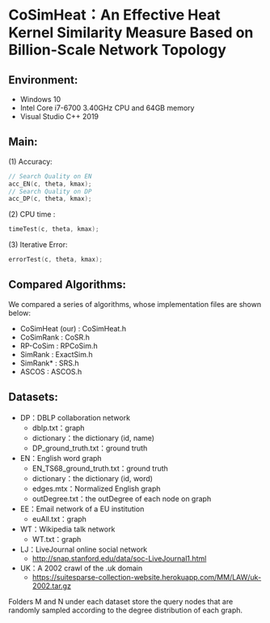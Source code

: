 # CoSimHeat：An Effective Heat Kernel Similarity Measure Based on Billion-Scale Network Topology  
## Environment:

- Windows 10 
- Intel Core i7-6700 3.40GHz CPU and 64GB memory   
- Visual Studio C++ 2019

## Main:

(1) Accuracy:

```c++
// Search Quality on EN
acc_EN(c, theta, kmax); 
// Search Quality on DP
acc_DP(c, theta, kmax);
```

(2) CPU time :

```c++
timeTest(c, theta, kmax);
```

(3) Iterative Error:

```c++
errorTest(c, theta, kmax);
```

## Compared Algorithms:

We compared a series of algorithms, whose implementation files are shown below:

- CoSimHeat (our) : CoSimHeat.h 
- CoSimRank : CoSR.h
- RP-CoSim : RPCoSim.h
- SimRank : ExactSim.h
- SimRank* : SRS.h
- ASCOS : ASCOS.h

## Datasets:

- DP：DBLP collaboration network
  - dblp.txt：graph
  - dictionary：the dictionary  (id, name)
  - DP_ground_truth.txt：ground truth
- EN：English word graph
  - EN_TS68_ground_truth.txt：ground truth
  - dictionary：the dictionary  (id, word)
  - edges.mtx：Normalized English graph
  - outDegree.txt：the outDegree of each node on graph
- EE：Email network of a EU institution
  - euAll.txt：graph
- WT：Wikipedia talk network
  - WT.txt：graph
- LJ：LiveJournal online social network
  - http://snap.stanford.edu/data/soc-LiveJournal1.html
- UK：A 2002 crawl of the .uk domain
  - https://suitesparse-collection-website.herokuapp.com/MM/LAW/uk-2002.tar.gz

Folders M and N under each dataset store the query nodes that are randomly sampled according to the degree distribution of each graph.
